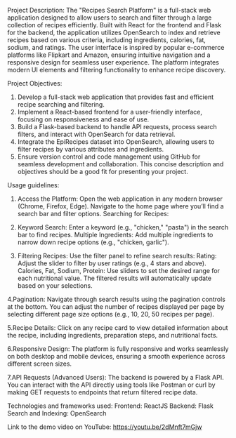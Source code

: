 Project Description:
   The "Recipes Search Platform" is a full-stack web application designed to allow users to search and filter through a large collection of recipes efficiently. Built with React for the frontend and Flask for the 
   backend, the application utilizes OpenSearch to index and retrieve recipes based on various criteria, including ingredients, calories, fat, sodium, and ratings. The user interface is inspired by popular 
   e-commerce platforms like Flipkart and Amazon, ensuring intuitive navigation and a responsive design for seamless user experience. The platform integrates modern UI elements and filtering functionality to 
   enhance recipe discovery.

Project Objectives:
  1. Develop a full-stack web application that provides fast and efficient recipe searching and filtering.
  2. Implement a React-based frontend for a user-friendly interface, focusing on responsiveness and ease of use.
  3. Build a Flask-based backend to handle API requests, process search filters, and interact with OpenSearch for data retrieval.
  4. Integrate the EpiRecipes dataset into OpenSearch, allowing users to filter recipes by various attributes and ingredients.
  5. Ensure version control and code management using GitHub for seamless development and collaboration.
This concise description and objectives should be a good fit for presenting your project.

Usage guidelines:
1. Access the Platform:
    Open the web application in any modern browser (Chrome, Firefox, Edge).
    Navigate to the home page where you’ll find a search bar and filter options.
    Searching for Recipes:

  2. Keyword Search: Enter a keyword (e.g., "chicken," "pasta") in the search bar to find recipes.
      Multiple Ingredients: Add multiple ingredients to narrow down recipe options (e.g., "chicken, garlic").
      
  3. Filtering Recipes:
      Use the filter panel to refine search results:
        Rating: Adjust the slider to filter by user ratings (e.g., 4 stars and above).
        Calories, Fat, Sodium, Protein: Use sliders to set the desired range for each nutritional value.
        The filtered results will automatically update based on your selections.

  4.Pagination:
      Navigate through search results using the pagination controls at the bottom.
      You can adjust the number of recipes displayed per page by selecting different page size options (e.g., 10, 20, 50 recipes per page).

  5.Recipe Details:
      Click on any recipe card to view detailed information about the recipe, including ingredients, preparation steps, and nutritional facts.

  6.Responsive Design:
      The platform is fully responsive and works seamlessly on both desktop and mobile devices, ensuring a smooth experience across different screen sizes.
  
  7.API Requests (Advanced Users):
      The backend is powered by a Flask API. You can interact with the API directly using tools like Postman or curl by making GET requests to endpoints that return filtered recipe data.

Technologies and frameworks used:
Frontend:
  ReactJS
Backend:
  Flask
Search and Indexing:
  OpenSearch

Link to the demo video on YouTube:
  https://youtu.be/2dMnft7mGjw
